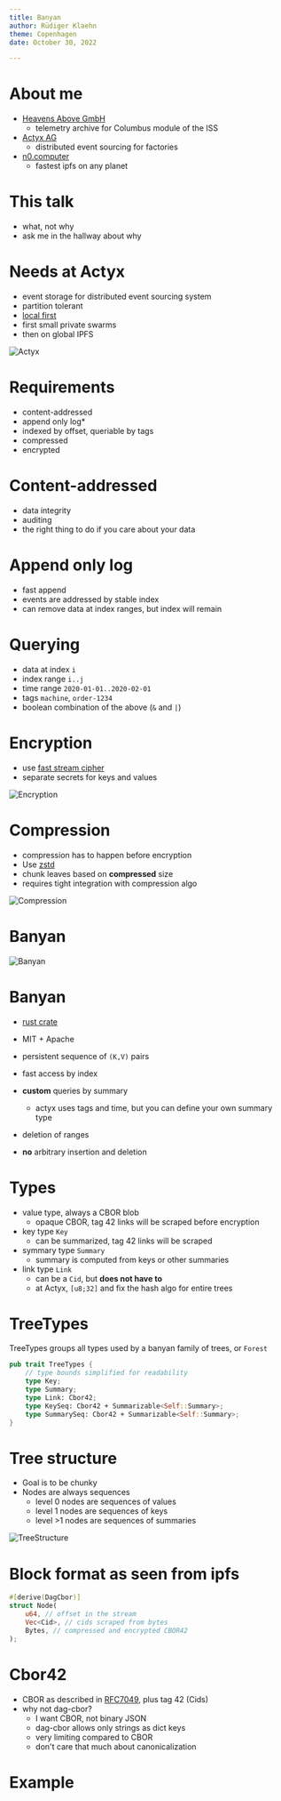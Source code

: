 ```yaml
---
title: Banyan
author: Rüdiger Klaehn
theme: Copenhagen
date: October 30, 2022

---
```


# About me

- [Heavens Above GmbH](https://www.heavens-above.com/)
  - telemetry archive for Columbus module of the ISS
- [Actyx AG](https://www.actyx.com/)
  - distributed event sourcing for factories
- [n0.computer](n0.computer)
  - fastest ipfs on any planet

# This talk

- what, not why
- ask me in the hallway about why

# Needs at Actyx

- event storage for distributed event sourcing system
- partition tolerant
- [local first](https://martin.kleppmann.com/papers/local-first.pdf)
- first small private swarms
- then on global IPFS

![Actyx](img/actyx.png)

# Requirements

- content-addressed
- append only log*
- indexed by offset, queriable by tags
- compressed
- encrypted

# Content-addressed

- data integrity
- auditing
- the right thing to do if you care about your data

# Append only log

- fast append
- events are addressed by stable index
- can remove data at index ranges, but index will remain

# Querying

- data at index `i`
- index range `i..j`
- time range `2020-01-01..2020-02-01`
- tags `machine`, `order-1234`
- boolean combination of the above (`&` and `|`)

# Encryption

- use [fast stream cipher](https://en.wikipedia.org/wiki/Salsa20)
- separate secrets for keys and values

![Encryption](img/encryption.png)

# Compression

- compression has to happen before encryption
- Use [zstd](https://datatracker.ietf.org/doc/html/rfc8878)
- chunk leaves based on **compressed** size
- requires tight integration with compression algo

![Compression](img/compression.png)

# Banyan

![Banyan](img/banyan_sd.jpg)

# Banyan

- [rust crate](https://docs.rs/banyan/0.17.1/banyan/)
- MIT + Apache

- persistent sequence of `(K,V)` pairs
- fast access by index
- **custom** queries by summary
  - actyx uses tags and time, but you can define your own summary type
- deletion of ranges
- **no** arbitrary insertion and deletion

# Types

- value type, always a CBOR blob
  - opaque CBOR, tag 42 links will be scraped before encryption
- key type `Key`
  - can be summarized, tag 42 links will be scraped
- symmary type `Summary`
  - summary is computed from keys or other summaries
- link type `Link`
  - can be a `Cid`, but **does not have to**
  - at Actyx, `[u8;32]` and fix the hash algo for entire trees

# TreeTypes

TreeTypes groups all types used by a banyan family of trees, or `Forest`
```rust
pub trait TreeTypes {
    // type bounds simplified for readability
    type Key;
    type Summary;
    type Link: Cbor42;
    type KeySeq: Cbor42 + Summarizable<Self::Summary>;
    type SummarySeq: Cbor42 + Summarizable<Self::Summary>;
}
```

# Tree structure

- Goal is to be chunky
- Nodes are always sequences
  - level 0 nodes are sequences of values
  - level 1 nodes are sequences of keys
  - level >1 nodes are sequences of summaries

![TreeStructure](img/treestructure.png)

# Block format as seen from ipfs

```rust
#[derive(DagCbor)]
struct Node(
    u64, // offset in the stream
    Vec<Cid>, // cids scraped from bytes
    Bytes, // compressed and encrypted CBOR42
);
```
# Cbor42

- CBOR as described in [RFC7049](https://www.rfc-editor.org/rfc/rfc7049), plus tag 42 (Cids)
- why not dag-cbor?
  - I want CBOR, not binary JSON
  - dag-cbor allows only strings as dict keys
  - very limiting compared to CBOR
  - don't care that much about canonicalization

# Example

```rust

```
